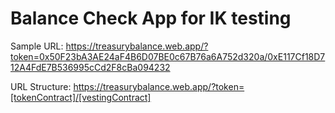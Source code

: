 # Balance Check App for IK testing

Sample URL: https://treasurybalance.web.app/?token=0x50F23bA3AE24aF4B6D07BE0c67B76a6A752d320a/0xE117Cf18D712A4FdE7B536995cCd2F8cBa094232

URL Structure: https://treasurybalance.web.app/?token=[tokenContract]/[vestingContract]

